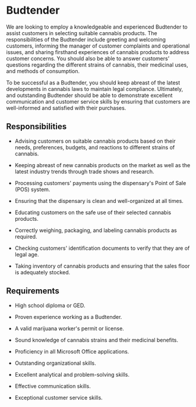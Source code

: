 # Budtender

We are looking to employ a knowledgeable and experienced Budtender to assist customers in selecting suitable cannabis products. The responsibilities of the Budtender include greeting and welcoming customers, informing the manager of customer complaints and operational issues, and sharing firsthand experiences of cannabis products to address customer concerns. You should also be able to answer customers’ questions regarding the different strains of cannabis, their medicinal uses, and methods of consumption.

To be successful as a Budtender, you should keep abreast of the latest developments in cannabis laws to maintain legal compliance. Ultimately, and outstanding Budtender should be able to demonstrate excellent communication and customer service skills by ensuring that customers are well-informed and satisfied with their purchases.

## Responsibilities

* Advising customers on suitable cannabis products based on their needs, preferences, budgets, and reactions to different strains of cannabis.

* Keeping abreast of new cannabis products on the market as well as the latest industry trends through trade shows and research.

* Processing customers' payments using the dispensary's Point of Sale (POS) system.

* Ensuring that the dispensary is clean and well-organized at all times.

* Educating customers on the safe use of their selected cannabis products.

* Correctly weighing, packaging, and labeling cannabis products as required.

* Checking customers' identification documents to verify that they are of legal age.

* Taking inventory of cannabis products and ensuring that the sales floor is adequately stocked.

## Requirements

* High school diploma or GED.

* Proven experience working as a Budtender.

* A valid marijuana worker's permit or license.

* Sound knowledge of cannabis strains and their medicinal benefits.

* Proficiency in all Microsoft Office applications.

* Outstanding organizational skills.

* Excellent analytical and problem-solving skills.

* Effective communication skills.

* Exceptional customer service skills.

